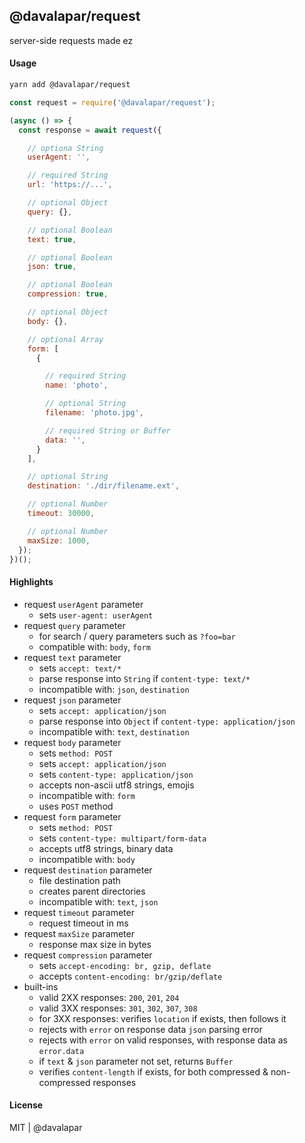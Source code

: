 
## @davalapar/request

server-side requests made ez

#### Usage

```sh
yarn add @davalapar/request
```

```js
const request = require('@davalapar/request');

(async () => {
  const response = await request({

    // optiona String
    userAgent: '',

    // required String
    url: 'https://...',

    // optional Object
    query: {},

    // optional Boolean
    text: true,

    // optional Boolean
    json: true,

    // optional Boolean
    compression: true,

    // optional Object
    body: {},

    // optional Array
    form: [
      {

        // required String
        name: 'photo',

        // optional String
        filename: 'photo.jpg',

        // required String or Buffer
        data: '',
      }
    ],

    // optional String
    destination: './dir/filename.ext',

    // optional Number
    timeout: 30000,

    // optional Number
    maxSize: 1000,
  });
})();
```

#### Highlights

- request `userAgent` parameter
  - sets `user-agent: userAgent`
- request `query` parameter
  - for search / query parameters such as `?foo=bar`
  - compatible with: `body`, `form`
- request `text` parameter
  - sets `accept: text/*`
  - parse response into `String` if `content-type: text/*`
  - incompatible with: `json`, `destination`
- request `json` parameter
  - sets `accept: application/json`
  - parse response into `Object` if `content-type: application/json`
  - incompatible with: `text`, `destination`
- request `body` parameter
  - sets `method: POST`
  - sets `accept: application/json`
  - sets `content-type: application/json`
  - accepts non-ascii utf8 strings, emojis
  - incompatible with: `form`
  - uses `POST` method
- request `form` parameter
  - sets `method: POST`
  - sets `content-type: multipart/form-data`
  - accepts utf8 strings,  binary data
  - incompatible with: `body`
- request `destination` parameter
  - file destination path
  - creates parent directories
  - incompatible with: `text`, `json`
- request `timeout` parameter
  - request timeout in ms
- request `maxSize` parameter
  - response max size in bytes
- request `compression` parameter
  - sets `accept-encoding: br, gzip, deflate`
  - accepts `content-encoding: br/gzip/deflate`
- built-ins
  - valid 2XX responses: `200`, `201`, `204`
  - valid 3XX responses: `301`, `302`, `307`, `308`
  - for 3XX responses: verifies `location` if exists, then follows it
  - rejects with `error` on response data `json` parsing error
  - rejects with `error` on valid responses, with response data as `error.data`
  - if `text` & `json` parameter not set, returns `Buffer`
  - verifies `content-length` if exists, for both compressed & non-compressed responses

#### License

MIT | @davalapar